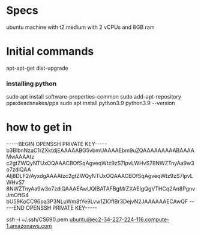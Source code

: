 # Specs

ubuntu machine with t2.medium with 2 vCPUs and 8GB ram

# Initial commands

apt-apt-get dist-upgrade

### installing python

sudo apt install software-properties-common
sudo add-apt-repository ppa:deadsnakes/ppa
sudo apt install python3.9
python3.9 --version

# how to get in

-----BEGIN OPENSSH PRIVATE KEY-----
b3BlbnNzaC1rZXktdjEAAAAABG5vbmUAAAAEbm9uZQAAAAAAAAABAAAAMwAAAAtz
c2gtZWQyNTUxOQAAACBOfSqAgveqWtz9zS7lpvLWHvS78NWZTnyAa9w3o7zdiQAA
AIj8DLF2/AyxdgAAAAtzc2gtZWQyNTUxOQAAACBOfSqAgveqWtz9zS7lpvLWHvS7
8NWZTnyAa9w3o7zdiQAAAEAwUQIBATAFBgMrZXAEIgQgVTHCq2An8PgnvJmOftG4
bU59KoCC96pa3P3NLuWm8tYe9Lvw1ZlOfIBr3DejvN2JAAAAAAECAwQF
-----END OPENSSH PRIVATE KEY-----

 ssh -i ~/.ssh/CS690.pem ubuntu@ec2-34-227-224-116.compute-1.amazonaws.com
